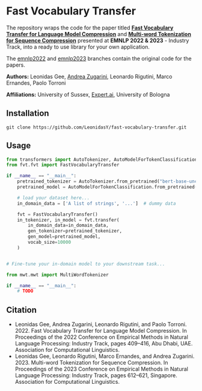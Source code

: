 # Fast Vocabulary Transfer

The repository wraps the code for the paper titled [**Fast Vocabulary Transfer for Language Model Compression**](https://aclanthology.org/2022.emnlp-industry.41) and [**Multi-word Tokenization for Sequence Compression**](https://aclanthology.org/2023.emnlp-industry.58) presented at **EMNLP 2022 & 2023** - Industry Track, into a ready to use library for your own application.

The [emnlp2022](https://github.com/LeonidasY/fast-vocabulary-transfer/tree/emnlp2022) and [emnlp2023](https://github.com/LeonidasY/fast-vocabulary-transfer/tree/emnlp2023) branches contain the original code for the papers.  

**Authors:** Leonidas Gee, [Andrea Zugarini](https://it.linkedin.com/in/andrea-zugarini-930a8898), Leonardo Rigutini, Marco Ernandes, Paolo Torroni

**Affiliations:** University of Sussex, [Expert.ai](https://www.expert.ai/), University of Bologna

## Installation

```
git clone https://github.com/LeonidasY/fast-vocabulary-transfer.git
```

## Usage
```python
from transformers import AutoTokenizer, AutoModelForTokenClassification
from fvt.fvt import FastVocabularyTransfer

if __name__ == "__main__":
    pretrained_tokenizer = AutoTokenizer.from_pretrained("bert-base-uncased")
    pretrained_model = AutoModelForTokenClassification.from_pretrained("bert-base-uncased")

    # load your dataset here...
    in_domain_data = ['A list of strings', '...']  # dummy data

    fvt = FastVocabularyTransfer()
    in_tokenizer, in_model = fvt.transfer(
        in_domain_data=in_domain_data,
        gen_tokenizer=pretrained_tokenizer,
        gen_model=pretrained_model,
        vocab_size=10000
    )


# Fine-tune your in-domain model to your downstream task...
```

```python
from mwt.mwt import MultiWordTokenizer

if __name__ == "__main__":
    # TODO
```

## Citation
- Leonidas Gee, Andrea Zugarini, Leonardo Rigutini, and Paolo Torroni. 2022. Fast Vocabulary Transfer for Language Model Compression. In Proceedings of the 2022 Conference on Empirical Methods in Natural Language Processing: Industry Track, pages 409–416, Abu Dhabi, UAE. Association for Computational Linguistics.
- Leonidas Gee, Leonardo Rigutini, Marco Ernandes, and Andrea Zugarini. 2023. Multi-word Tokenization for Sequence Compression. In Proceedings of the 2023 Conference on Empirical Methods in Natural Language Processing: Industry Track, pages 612–621, Singapore. Association for Computational Linguistics.
